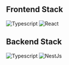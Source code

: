 ## Frontend Stack
![Typescript](https://img.shields.io/badge/TypeScript-3178c6?style=for-the-badge&logo=typescript&logoColor=white)
![React](https://img.shields.io/badge/React-20232a?style=for-the-badge&logo=react&logoColor=61dafb)

## Backend Stack
![Typescript](https://img.shields.io/badge/TypeScript-3178c6?style=for-the-badge&logo=typescript&logoColor=white)
![NestJs](https://img.shields.io/badge/nestjs-0e0e10?style=for-the-badge&logo=nestjs&logoColor=e0234e)
